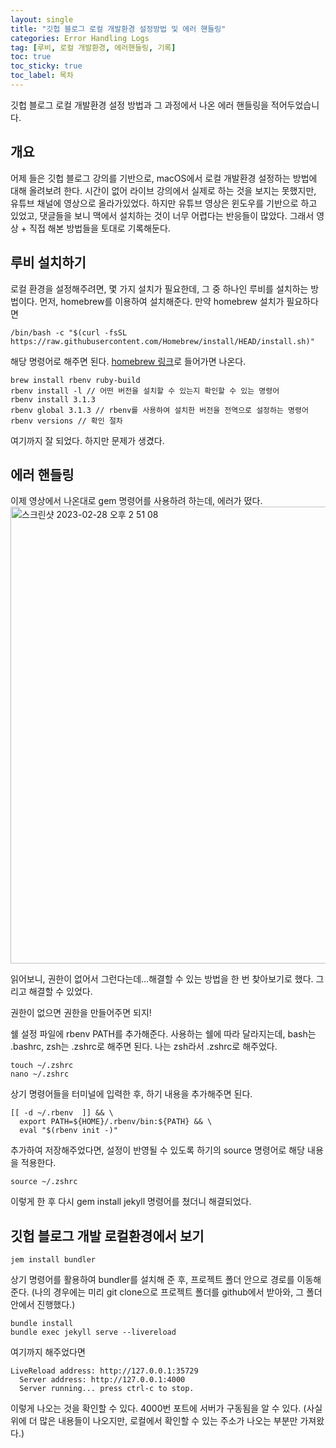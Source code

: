 ```yaml
---
layout: single
title: "깃헙 블로그 로컬 개발환경 설정방법 및 에러 핸들링"
categories: Error Handling Logs
tag: [루비, 로컬 개발환경, 에러핸들링, 기록]
toc: true
toc_sticky: true
toc_label: 목차
---
```


깃헙 블로그 로컬 개발환경 설정 방법과 그 과정에서 나온 에러 핸들링을 적어두었습니다.

## 개요

어제 들은 깃헙 블로그 강의를 기반으로, macOS에서 로컬 개발환경 설정하는 방법에 대해 올려보려 한다.
시간이 없어 라이브 강의에서 실제로 하는 것을 보지는 못했지만, 유튜브 채널에 영상으로 올라가있었다.
하지만 유튜브 영상은 윈도우를 기반으로 하고 있었고, 댓글들을 보니 맥에서 설치하는 것이 너무 어렵다는 반응들이 많았다.
그래서 영상 + 직접 해본 방법들을 토대로 기록해둔다.

## 루비 설치하기

로컬 환경을 설정해주려면, 몇 가지 설치가 필요한데, 그 중 하나인 루비를 설치하는 방법이다.
먼저, homebrew를 이용하여 설치해준다.
만약 homebrew 설치가 필요하다면

```
/bin/bash -c "$(curl -fsSL https://raw.githubusercontent.com/Homebrew/install/HEAD/install.sh)"
```

해당 명령어로 해주면 된다. [homebrew 링크](https://brew.sh/index_ko)로 들어가면 나온다.

```
brew install rbenv ruby-build
rbenv install -l // 어떤 버전을 설치할 수 있는지 확인할 수 있는 명령어
rbenv install 3.1.3
rbenv global 3.1.3 // rbenv를 사용하여 설치한 버전을 전역으로 설정하는 명령어
rbenv versions // 확인 절차
```

여기까지 잘 되었다.
하지만 문제가 생겼다.

## 에러 핸들링

이제 영상에서 나온대로 gem 명령어를 사용하려 하는데, 에러가 떴다.
<img width="731" alt="스크린샷 2023-02-28 오후 2 51 08" src="https://user-images.githubusercontent.com/91467260/221765884-3352ad6d-164c-4929-befd-8f22373c69ad.png">

읽어보니, 권한이 없어서 그런다는데...해결할 수 있는 방법을 한 번 찾아보기로 했다. 그리고 해결할 수 있었다.

권한이 없으면 권한을 만들어주면 되지!

쉘 설정 파일에 rbenv PATH를 추가해준다. 사용하는 쉘에 따라 달라지는데, bash는 .bashrc, zsh는 .zshrc로 해주면 된다.
나는 zsh라서 .zshrc로 해주었다.

```
touch ~/.zshrc
nano ~/.zshrc
```

상기 명령어들을 터미널에 입력한 후, 하기 내용을 추가해주면 된다.

```
[[ -d ~/.rbenv  ]] && \
  export PATH=${HOME}/.rbenv/bin:${PATH} && \
  eval "$(rbenv init -)"
```

추가하여 저장해주었다면, 설정이 반영될 수 있도록 하기의 source 명령어로 해당 내용을 적용한다.

```
source ~/.zshrc
```

이렇게 한 후 다시 gem install jekyll 명령어를 쳤더니 해결되었다.

## 깃헙 블로그 개발 로컬환경에서 보기

```
jem install bundler
```

상기 명령어를 활용하여 bundler를 설치해 준 후, 프로젝트 폴더 안으로 경로를 이동해준다.
(나의 경우에는 미리 git clone으로 프로젝트 폴더를 github에서 받아와, 그 폴더 안에서 진행했다.)

```
bundle install
bundle exec jekyll serve --livereload
```

여기까지 해주었다면

```
LiveReload address: http://127.0.0.1:35729
  Server address: http://127.0.0.1:4000
  Server running... press ctrl-c to stop.
```

이렇게 나오는 것을 확인할 수 있다. 4000번 포트에 서버가 구동됨을 알 수 있다.
(사실 위에 더 많은 내용들이 나오지만, 로컬에서 확인할 수 있는 주소가 나오는 부분만 가져왔다.)
